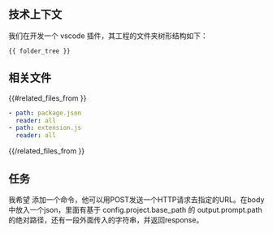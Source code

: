 ## 技术上下文

我们在开发一个 vscode 插件，其工程的文件夹树形结构如下：

```
{{ folder_tree }}
```

## 相关文件

{{#related_files_from }}
```yaml
- path: package.json
  reader: all
- path: extension.js
  reader: all
```
{{/related_files_from }}

## 任务

我希望 添加一个命令，他可以用POST发送一个HTTP请求去指定的URL。在body中放入一个json，里面有基于 config.project.base_path 的 output.prompt.path 的绝对路径，还有一段外面传入的字符串，并返回response。